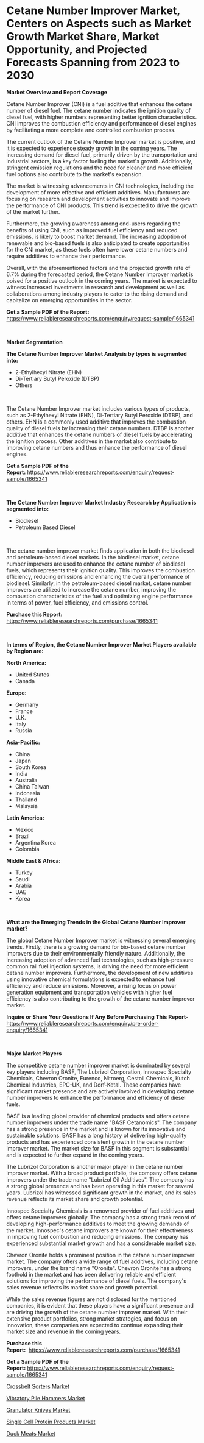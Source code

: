 <p><h1>Cetane Number Improver Market, Centers on Aspects such as Market Growth Market Share, Market Opportunity, and Projected Forecasts Spanning from 2023 to 2030</h1></p><p><strong>Market Overview and Report Coverage</strong></p>
<p><p>Cetane Number Improver (CNI) is a fuel additive that enhances the cetane number of diesel fuel. The cetane number indicates the ignition quality of diesel fuel, with higher numbers representing better ignition characteristics. CNI improves the combustion efficiency and performance of diesel engines by facilitating a more complete and controlled combustion process.</p><p>The current outlook of the Cetane Number Improver market is positive, and it is expected to experience steady growth in the coming years. The increasing demand for diesel fuel, primarily driven by the transportation and industrial sectors, is a key factor fueling the market's growth. Additionally, stringent emission regulations and the need for cleaner and more efficient fuel options also contribute to the market's expansion.</p><p>The market is witnessing advancements in CNI technologies, including the development of more effective and efficient additives. Manufacturers are focusing on research and development activities to innovate and improve the performance of CNI products. This trend is expected to drive the growth of the market further.</p><p>Furthermore, the growing awareness among end-users regarding the benefits of using CNI, such as improved fuel efficiency and reduced emissions, is likely to boost market demand. The increasing adoption of renewable and bio-based fuels is also anticipated to create opportunities for the CNI market, as these fuels often have lower cetane numbers and require additives to enhance their performance.</p><p>Overall, with the aforementioned factors and the projected growth rate of 6.7% during the forecasted period, the Cetane Number Improver market is poised for a positive outlook in the coming years. The market is expected to witness increased investments in research and development as well as collaborations among industry players to cater to the rising demand and capitalize on emerging opportunities in the sector.</p></p>
<p><strong>Get a Sample PDF of the Report:</strong> <a href="https://www.reliableresearchreports.com/enquiry/request-sample/1665341">https://www.reliableresearchreports.com/enquiry/request-sample/1665341</a></p>
<p>&nbsp;</p>
<p><strong>Market Segmentation</strong></p>
<p><strong>The Cetane Number Improver Market Analysis by types is segmented into:</strong></p>
<p><ul><li>2-Ethylhexyl Nitrate (EHN)</li><li>Di-Tertiary Butyl Peroxide (DTBP)</li><li>Others</li></ul></p>
<p>&nbsp;</p>
<p><p>The Cetane Number Improver market includes various types of products, such as 2-Ethylhexyl Nitrate (EHN), Di-Tertiary Butyl Peroxide (DTBP), and others. EHN is a commonly used additive that improves the combustion quality of diesel fuels by increasing their cetane numbers. DTBP is another additive that enhances the cetane numbers of diesel fuels by accelerating the ignition process. Other additives in the market also contribute to improving cetane numbers and thus enhance the performance of diesel engines.</p></p>
<p><strong>Get a Sample PDF of the Report:</strong>&nbsp;<a href="https://www.reliableresearchreports.com/enquiry/request-sample/1665341">https://www.reliableresearchreports.com/enquiry/request-sample/1665341</a></p>
<p>&nbsp;</p>
<p><strong>The Cetane Number Improver Market Industry Research by Application is segmented into:</strong></p>
<p><ul><li>Biodiesel</li><li>Petroleum Based Diesel</li></ul></p>
<p>&nbsp;</p>
<p><p>The cetane number improver market finds application in both the biodiesel and petroleum-based diesel markets. In the biodiesel market, cetane number improvers are used to enhance the cetane number of biodiesel fuels, which represents their ignition quality. This improves the combustion efficiency, reducing emissions and enhancing the overall performance of biodiesel. Similarly, in the petroleum-based diesel market, cetane number improvers are utilized to increase the cetane number, improving the combustion characteristics of the fuel and optimizing engine performance in terms of power, fuel efficiency, and emissions control.</p></p>
<p><strong>Purchase this Report:</strong>&nbsp; <a href="https://www.reliableresearchreports.com/purchase/1665341">https://www.reliableresearchreports.com/purchase/1665341</a></p>
<p>&nbsp;</p>
<p><strong>In terms of Region, the Cetane Number Improver Market Players available by Region are:</strong></p>
<p>
    <p> <strong> North America: </strong>
        <ul>
            <li>United States</li>
            <li>Canada</li>
        </ul>
        </p> 
    <p> <strong> Europe: </strong>
        <ul>
            <li>Germany</li>
            <li>France</li>
            <li>U.K.</li>
            <li>Italy</li>
            <li>Russia</li>
        </ul>
        </p> 
    <p> <strong> Asia-Pacific: </strong>
        <ul>
            <li>China</li>
            <li>Japan</li>
            <li>South Korea</li>
            <li>India</li>
            <li>Australia</li>
            <li>China Taiwan</li>
            <li>Indonesia</li>
            <li>Thailand</li>
            <li>Malaysia</li>
        </ul>
        </p> 
    <p> <strong> Latin America: </strong>
        <ul>
            <li>Mexico</li>
            <li>Brazil</li>
            <li>Argentina Korea</li>
            <li>Colombia</li>
        </ul>
        </p> 
    <p> <strong> Middle East & Africa: </strong>
        <ul>
            <li>Turkey</li>
            <li>Saudi</li>
            <li>Arabia</li>
            <li>UAE</li>
            <li>Korea</li>
        </ul>
    </p>
    </p>
<p>&nbsp;</p>
<p><strong>What are the Emerging Trends in the Global Cetane Number Improver market?</strong></p>
<p><p>The global Cetane Number Improver market is witnessing several emerging trends. Firstly, there is a growing demand for bio-based cetane number improvers due to their environmentally friendly nature. Additionally, the increasing adoption of advanced fuel technologies, such as high-pressure common rail fuel injection systems, is driving the need for more efficient cetane number improvers. Furthermore, the development of new additives using innovative chemical formulations is expected to enhance fuel efficiency and reduce emissions. Moreover, a rising focus on power generation equipment and transportation vehicles with higher fuel efficiency is also contributing to the growth of the cetane number improver market.</p></p>
<p><strong>Inquire or Share Your Questions If Any Before Purchasing This Report</strong>- <a href="https://www.reliableresearchreports.com/enquiry/pre-order-enquiry/1665341">https://www.reliableresearchreports.com/enquiry/pre-order-enquiry/1665341</a></p>
<p>&nbsp;</p>
<p><strong>Major Market Players</strong></p>
<p><p>The competitive cetane number improver market is dominated by several key players including BASF, The Lubrizol Corporation, Innospec Specialty Chemicals, Chevron Oronite, Eurenco, Nitroerg, Cestoil Chemicals, Kutch Chemical Industries, EPC-UK, and Dorf-Ketal. These companies have significant market presence and are actively involved in developing cetane number improvers to enhance the performance and efficiency of diesel fuels.</p><p>BASF is a leading global provider of chemical products and offers cetane number improvers under the trade name "BASF Cetanomics". The company has a strong presence in the market and is known for its innovative and sustainable solutions. BASF has a long history of delivering high-quality products and has experienced consistent growth in the cetane number improver market. The market size for BASF in this segment is substantial and is expected to further expand in the coming years.</p><p>The Lubrizol Corporation is another major player in the cetane number improver market. With a broad product portfolio, the company offers cetane improvers under the trade name "Lubrizol Oil Additives". The company has a strong global presence and has been operating in this market for several years. Lubrizol has witnessed significant growth in the market, and its sales revenue reflects its market share and growth potential.</p><p>Innospec Specialty Chemicals is a renowned provider of fuel additives and offers cetane improvers globally. The company has a strong track record of developing high-performance additives to meet the growing demands of the market. Innospec's cetane improvers are known for their effectiveness in improving fuel combustion and reducing emissions. The company has experienced substantial market growth and has a considerable market size.</p><p>Chevron Oronite holds a prominent position in the cetane number improver market. The company offers a wide range of fuel additives, including cetane improvers, under the brand name "Oronite". Chevron Oronite has a strong foothold in the market and has been delivering reliable and efficient solutions for improving the performance of diesel fuels. The company's sales revenue reflects its market share and growth potential.</p><p>While the sales revenue figures are not disclosed for the mentioned companies, it is evident that these players have a significant presence and are driving the growth of the cetane number improver market. With their extensive product portfolios, strong market strategies, and focus on innovation, these companies are expected to continue expanding their market size and revenue in the coming years.</p></p>
<p><strong>Purchase this Report:</strong>&nbsp;&nbsp;<a href="https://www.reliableresearchreports.com/purchase/1665341">https://www.reliableresearchreports.com/purchase/1665341</a></p>
<p></p>
<p><strong>Get a Sample PDF of the Report:</strong>&nbsp;<a href="https://www.reliableresearchreports.com/enquiry/request-sample/1665341">https://www.reliableresearchreports.com/enquiry/request-sample/1665341</a></p>
<p><p><a href="https://medium.com/@yashreliableresearchreports/crossbelt-sorters-market-research-report-its-history-and-forecast-2023-to-2030-c56d2a8eb5de">Crossbelt Sorters Market</a></p><p><a href="https://medium.com/@shubham99912151/vibratory-pile-hammers-market-the-key-to-successful-business-strategy-forecast-till-2030-bbf0b7c2e960">Vibratory Pile Hammers Market</a></p><p><a href="https://medium.com/@primeyash92/granulator-knives-market-exploring-market-share-market-trends-and-future-growth-2f2e64293917">Granulator Knives Market</a></p><p><a href="https://medium.com/@verlielesch1927/single-cell-protein-products-market-comprehensive-assessment-by-type-application-and-geography-b8ddd74cbce1">Single Cell Protein Products Market</a></p><p><a href="https://medium.com/@alethaebert2013/duck-meats-market-insights-into-market-cagr-market-trends-and-growth-strategies-09ffb8331bcd">Duck Meats Market</a></p></p>